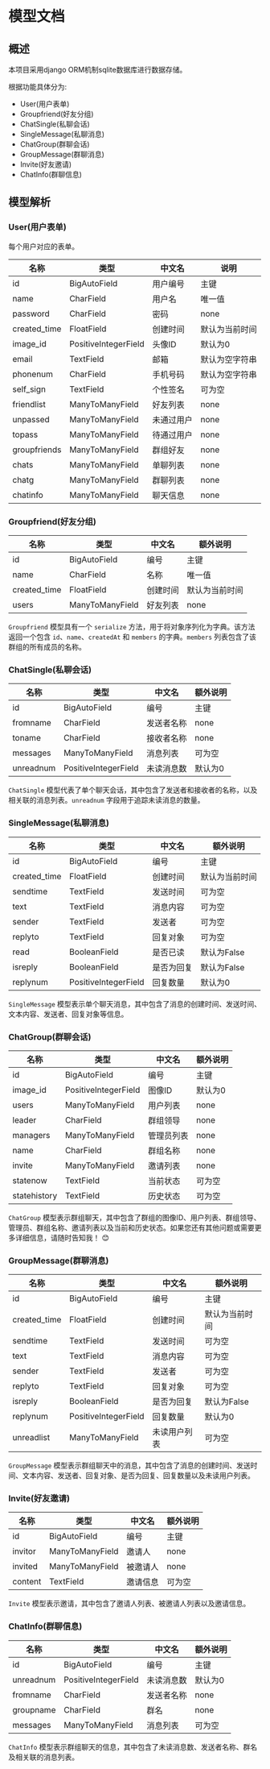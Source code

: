 # 模型文档

## 概述

本项目采用django ORM机制sqlite数据库进行数据存储。

根据功能具体分为:

- User(用户表单)
- Groupfriend(好友分组)
- ChatSingle(私聊会话)
- SingleMessage(私聊消息)
- ChatGroup(群聊会话)
- GroupMessage(群聊消息)
- Invite(好友邀请)
- ChatInfo(群聊信息)

## 模型解析

### User(用户表单)

每个用户对应的表单。

| 名称         | 类型                 | 中文名     | 说明           |
| ------------ | -------------------- | ---------- | -------------- |
| id           | BigAutoField         | 用户编号   | 主键           |
| name         | CharField            | 用户名     | 唯一值         |
| password     | CharField            | 密码       | none           |
| created_time | FloatField           | 创建时间   | 默认为当前时间 |
| image_id     | PositiveIntegerField | 头像ID     | 默认为0        |
| email        | TextField            | 邮箱       | 默认为空字符串 |
| phonenum     | CharField            | 手机号码   | 默认为空字符串 |
| self_sign    | TextField            | 个性签名   | 可为空         |
| friendlist   | ManyToManyField      | 好友列表   | none           |
| unpassed     | ManyToManyField      | 未通过用户 | none           |
| topass       | ManyToManyField      | 待通过用户 | none           |
| groupfriends | ManyToManyField      | 群组好友   | none           |
| chats        | ManyToManyField      | 单聊列表   | none           |
| chatg        | ManyToManyField      | 群聊列表   | none           |
| chatinfo     | ManyToManyField      | 聊天信息   | none           |

### Groupfriend(好友分组)

| 名称         | 类型            | 中文名   | 额外说明       |
| ------------ | --------------- | -------- | -------------- |
| id           | BigAutoField    | 编号     | 主键           |
| name         | CharField       | 名称     | 唯一值         |
| created_time | FloatField      | 创建时间 | 默认为当前时间 |
| users        | ManyToManyField | 好友列表 | none           |

`Groupfriend` 模型具有一个 `serialize` 方法，用于将对象序列化为字典。该方法返回一个包含 `id`、`name`、`createdAt` 和 `members` 的字典。`members` 列表包含了该群组的所有成员的名称。

### ChatSingle(私聊会话)

| 名称      | 类型                 | 中文名     | 额外说明 |
| --------- | -------------------- | ---------- | -------- |
| id        | BigAutoField         | 编号       | 主键     |
| fromname  | CharField            | 发送者名称 | none     |
| toname    | CharField            | 接收者名称 | none     |
| messages  | ManyToManyField      | 消息列表   | 可为空   |
| unreadnum | PositiveIntegerField | 未读消息数 | 默认为0  |

`ChatSingle` 模型代表了单个聊天会话，其中包含了发送者和接收者的名称，以及相关联的消息列表。`unreadnum` 字段用于追踪未读消息的数量。

### SingleMessage(私聊消息)

| 名称         | 类型                 | 中文名     | 额外说明       |
| ------------ | -------------------- | ---------- | -------------- |
| id           | BigAutoField         | 编号       | 主键           |
| created_time | FloatField           | 创建时间   | 默认为当前时间 |
| sendtime     | TextField            | 发送时间   | 可为空         |
| text         | TextField            | 消息内容   | 可为空         |
| sender       | TextField            | 发送者     | 可为空         |
| replyto      | TextField            | 回复对象   | 可为空         |
| read         | BooleanField         | 是否已读   | 默认为False    |
| isreply      | BooleanField         | 是否为回复 | 默认为False    |
| replynum     | PositiveIntegerField | 回复数量   | 默认为0        |

`SingleMessage` 模型表示单个聊天消息，其中包含了消息的创建时间、发送时间、文本内容、发送者、回复对象等信息。

### ChatGroup(群聊会话)

| 名称         | 类型                 | 中文名     | 额外说明 |
| ------------ | -------------------- | ---------- | -------- |
| id           | BigAutoField         | 编号       | 主键     |
| image_id     | PositiveIntegerField | 图像ID     | 默认为0  |
| users        | ManyToManyField      | 用户列表   | none     |
| leader       | CharField            | 群组领导   | none     |
| managers     | ManyToManyField      | 管理员列表 | none     |
| name         | CharField            | 群组名称   | none     |
| invite       | ManyToManyField      | 邀请列表   | none     |
| statenow     | TextField            | 当前状态   | 可为空   |
| statehistory | TextField            | 历史状态   | 可为空   |

`ChatGroup` 模型表示群组聊天，其中包含了群组的图像ID、用户列表、群组领导、管理员、群组名称、邀请列表以及当前和历史状态。如果您还有其他问题或需要更多详细信息，请随时告知我！ 😊

### GroupMessage(群聊消息)          

| 名称         | 类型                 | 中文名       | 额外说明       |
| ------------ | -------------------- | ------------ | -------------- |
| id           | BigAutoField         | 编号         | 主键           |
| created_time | FloatField           | 创建时间     | 默认为当前时间 |
| sendtime     | TextField            | 发送时间     | 可为空         |
| text         | TextField            | 消息内容     | 可为空         |
| sender       | TextField            | 发送者       | 可为空         |
| replyto      | TextField            | 回复对象     | 可为空         |
| isreply      | BooleanField         | 是否为回复   | 默认为False    |
| replynum     | PositiveIntegerField | 回复数量     | 默认为0        |
| unreadlist   | ManyToManyField      | 未读用户列表 | 可为空         |

`GroupMessage` 模型表示群组聊天中的消息，其中包含了消息的创建时间、发送时间、文本内容、发送者、回复对象、是否为回复、回复数量以及未读用户列表。

### Invite(好友邀请)

| 名称    | 类型            | 中文名   | 额外说明 |
| ------- | --------------- | -------- | -------- |
| id      | BigAutoField    | 编号     | 主键     |
| invitor | ManyToManyField | 邀请人   | none     |
| invited | ManyToManyField | 被邀请人 | none     |
| content | TextField       | 邀请信息 | 可为空   |

`Invite` 模型表示邀请，其中包含了邀请人列表、被邀请人列表以及邀请信息。

### ChatInfo(群聊信息)

| 名称      | 类型                 | 中文名     | 额外说明 |
| --------- | -------------------- | ---------- | -------- |
| id        | BigAutoField         | 编号       | 主键     |
| unreadnum | PositiveIntegerField | 未读消息数 | 默认为0  |
| fromname  | CharField            | 发送者名称 | none     |
| groupname | CharField            | 群名       | none     |
| messages  | ManyToManyField      | 消息列表   | 可为空   |

`ChatInfo` 模型表示群组聊天的信息，其中包含了未读消息数、发送者名称、群名及相关联的消息列表。

​                                   

###       

###                           

​              